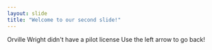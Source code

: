 ```yaml
---
layout: slide
title: "Welcome to our second slide!"
---
```

Orville Wright didn't have a pilot license
Use the left arrow to go back!
